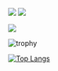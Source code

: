 ![](https://github-profile-summary-cards.vercel.app/api/cards/stats?username=suzuken0424)
![](https://github-profile-summary-cards.vercel.app/api/cards/repos-per-language?username=suzuken0424)

![](https://github-profile-summary-cards.vercel.app/api/cards/profile-details?username=suzuken0424)

![trophy](https://github-profile-trophy.vercel.app/?username=suzuken0424&column=5&margin-w=30&margin-h=15)

[![Top Langs](https://github-readme-stats.vercel.app/api/top-langs/?username=suzuken0424
)](https://github.com/anuraghazra/github-readme-stats)

